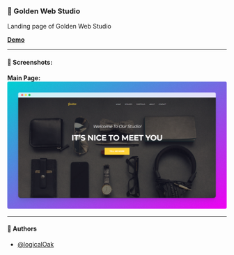 ### 🥝 Golden Web Studio

Landing page of Golden Web Studio

**[Demo](https://vercel.com/logicaloak/golden-web-studio)**

---

#### 🧶 Screenshots:

**Main Page:**
![App Screenshot](app-images/preview.png)

---

#### 🧶 Authors

-   [@logicalOak](https://github.com/logicalOak)

